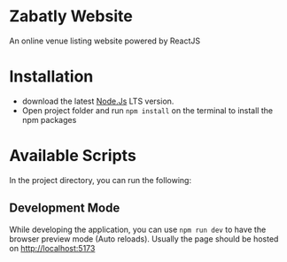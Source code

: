# Zabatly Website
An online venue listing website powered by ReactJS

# Installation
- download the latest [Node.Js](https://nodejs.org/en/) LTS version.
- Open project folder and run `npm install` on the terminal to install the npm packages

# Available Scripts
In the project directory, you can run the following:

## Development Mode
While developing the application, you can use `npm run dev` to have the browser preview mode (Auto reloads).
Usually the page should be hosted on [http://localhost:5173](http://localhost:5173/)